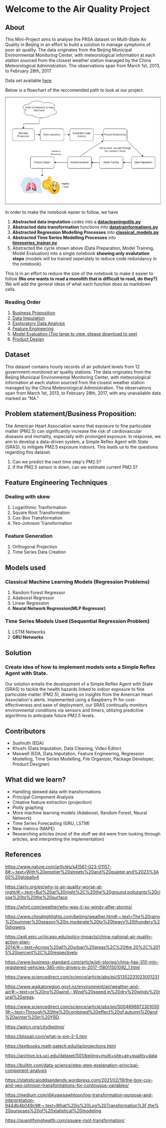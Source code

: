 # Welcome to the Air Quality Project

## About
This Mini-Project aims to analyse the PRSA dataset on Multi-State Air Quality in Beijing in an effort to build a solution to manage symptoms of poor air quality. The data originates from the Beijing Municipal Environmental Monitoring Center, with meteorological information at each station sourced from the closest weather station managed by the China Meteorological Administration. The observations span from March 1st, 2013, to February 28th, 2017.<div>Data set available <a href="https://archive.ics.uci.edu/dataset/501/beijing+multi+site+air+quality+data">here</a></div> 

Below is a flowchart of the reccomended path to look at our project.


<img src="img/flow_of_events.drawio.png"></img>

In order to make the notebook easier to follow, we have
1. **Abstracted data imputation** codes into a **<a href="./scripts/datacleaningutils.py">datacleaningutils.py</a>**
2. **Abstracted data transformation** functions into **<a href="./scripts/datatrainformations.py">datatrainformations.py</a>**
3. **Abstracted Regression Modelling Processes** into **<a href="./scripts/classical_models.py">classical_models.py</a>**
4. **Abstracted Time Series Modelling Processes** into **<a href="./scripts/timeseries_trainer.py">timeseries_trainer.py</a>**
5. Abstracted the cycle shown above (Data Preparation, Model Training, Model Evaluation) into a single notebook **showing only evalutation steps** (models will be trained seperately to reduce code redundancy in the notebook).

This is in an effort to reduce the size of the notebook to make it easier to follow **(No one wants to read a monolith that is difficult to read, do they?)**. We will add the general ideas of what each function does as markdown cells.

### Reading Order
1. <a href="./businessproposition.md">Business Proposition</a>
2. <a href="./data_imputation.ipynb">Data Imputation</a>
3. <a href="./EDA.ipynb">Exploratory Data Analysis</a>
4. <a href="./feature_engineering.ipynb">Feature Engineering</a>
5. <a href="./model_eval.ipynb">Model Evaluation (Too large to view, please download to see)</a>
6. <a href="./productdesign.md">Product Design</a>

## Dataset

This dataset contains hourly records of air pollutant levels from 12 government-monitored air quality stations. The data originates from the Beijing Municipal Environmental Monitoring Center, with meteorological information at each station sourced from the closest weather station managed by the China Meteorological Administration. The observations span from March 1st, 2013, to February 28th, 2017, with any unavailable data marked as "NA."


## Problem statement/Business Proposition:
The American Heart Association warns that exposure to fine particulate matter (PM2.5) can significantly increase the risk of cardiovascular diseases and mortality, especially with prolonged exposure. In response, we aim to develop a data-driven system, a Simple Reflex Agent with State (SRAS), to mitigate PM2.5 exposure indoors. This leads us to the questions regarding this dataset.

1. Can we predict the next time step's PM2.5?
2. If the PM2.5 sensor is down, can we estimate current PM2.5?

## Feature Engineering Techniques
### Dealing with skew
1. Logarithmic Tranformation
2. Square Root Transformation
3. Cox-Box Transformation
4. Yeo-Johnson Transformation

### Feature Generation
1. Orthogonal Projection
2. Time Series Data Creation

## Models used
### Classical Machine Learning Models (Regression Problems)
1. Random Forest Regressor
2. Adaboost Regressor
3. Linear Regression
4. **Neural Network Regression(MLP Regressor)**
   
### Time Series Models Used (Sequential Regression Problem)
1. LSTM Networks
2. **GRU Networks**

## Solution
### Create idea of how to implement models onto a Simple Reflex Agent with State.
Our solution entails the development of a Simple Reflex Agent with State (SRAS) to tackle the health hazards linked to indoor exposure to fine particulate matter (PM2.5), drawing on insights from the American Heart Association's alerts.
Implemented using a Raspberry Pi for cost-effectiveness and ease of deployment, our SRAS continually monitors environmental conditions via sensors and timers, utilizing predictive algorithms to anticipate future PM2.5 levels.

## Contributors
- Sushruth (EDA)
- Khushi (Data Imputation, Data Cleaning, Video Editor)
- Maxwell (EDA, Data Imputation, Feature Engineering, Regression Modelling, Time Series Modelling, File Organizer, Package Developer, Product Designer)

## What did we learn?
- Handling skewed data with transformations
- Principal Component Analysis
- Creative feature extraction (projection)
- Plotly graphing
- More machine learning models (Adaboost, Random Forest, Neural Network)
- Time Series Forecasting (GRU, LSTM)
- New metrics (MAPE)
- Researching articles (most of the stuff we did were from looking through articles, and interpreting the implementation)

## References

https://www.nature.com/articles/s41561-023-01157-8#:~:text=With%20emptier%20streets%20and%20quieter,and%2023%3A00%20globally4

https://airly.org/en/why-is-air-quality-worse-at-night/#:~:text=But%20at%20night%2C%20the%20ground,pollutants%20close%20to%20the%20surface

https://whnt.com/weather/why-was-it-so-windy-after-storms/

https://www.chinahighlights.com/beijing/weather.htm#:~:text=The%20rainy%20summer%20season%20is,moderate%20to%20heavy%20thundery%20showers.

https://aqli.epic.uchicago.edu/policy-impacts/china-national-air-quality-action-plan-2014/#:~:text=Across%20all%20urban%20areas%2C%20the,20%2C%2015%20percent%2C%20respectively.

https://www.business-standard.com/article/pti-stories/china-has-310-mln-registered-vehicles-385-mln-drivers-in-2017-118011501092_1.html

https://www.sciencedirect.com/science/article/abs/pii/S1352231023001231

https://www.waikatoregion.govt.nz/environment/air/weather-and-air/#:~:text=or%20no%20wind.-,Wind%20speed,in%20dry%20windy%20rural%20areas.

https://www.sciencedirect.com/science/article/abs/pii/S0048969723010501#:~:text=Through%20the%20combined%20effect%20of,autumn%20and%20winter%20in%20YRD.

https://aqicn.org/city/beijing/

https://blissair.com/what-is-pm-2-5.htm

https://textbooks.math.gatech.edu/ila/projections.html

https://archive.ics.uci.edu/dataset/501/beijing+multi+site+air+quality+data

https://builtin.com/data-science/step-step-explanation-principal-component-analysis

https://statisticaloddsandends.wordpress.com/2021/02/19/the-box-cox-and-yeo-johnson-transformations-for-continuous-variables/

https://medium.com/@kyawsawhtoon/log-transformation-purpose-and-interpretation-9444b4b049c9#:~:text=What%20is%20Log%20Transformation%3F,the%20purposes%20of%20statistical%20modeling.

https://quantifyinghealth.com/square-root-transformation/
